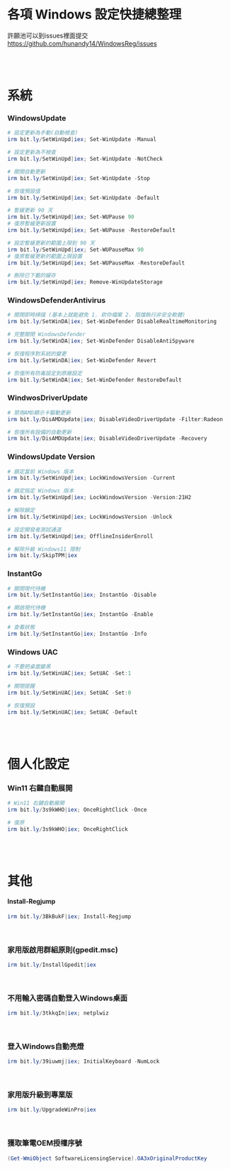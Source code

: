各項 Windows 設定快捷總整理  
===

許願池可以到issues裡面提交  
https://github.com/hunandy14/WindowsReg/issues

<br><br>

# 系統
### WindowsUpdate

```ps1
# 設定更新為手動(自動檢查)
irm bit.ly/SetWinUpd|iex; Set-WinUpdate -Manual

# 設定更新為不檢查
irm bit.ly/SetWinUpd|iex; Set-WinUpdate -NotCheck

# 關閉自動更新
irm bit.ly/SetWinUpd|iex; Set-WinUpdate -Stop

# 恢復預設值
irm bit.ly/SetWinUpd|iex; Set-WinUpdate -Default
```

```ps1
# 暫緩更新 90 天
irm bit.ly/SetWinUpd|iex; Set-WUPause 90
# 復原暫緩更新設置
irm bit.ly/SetWinUpd|iex; Set-WUPause -RestoreDefault

# 設定暫緩更新的範圍上限到 90 天
irm bit.ly/SetWinUpd|iex; Set-WUPauseMax 90
# 復原暫緩更新的範圍上限設置
irm bit.ly/SetWinUpd|iex; Set-WUPauseMax -RestoreDefault
```

```ps1
# 刪除已下載的緩存
irm bit.ly/SetWinUpd|iex; Remove-WinUpdateStorage
```


### WindowsDefenderAntivirus

```ps1
# 關閉即時掃描 (基本上就能避免 1. 砍你檔案 2. 阻擋執行非安全軟體)
irm bit.ly/SetWinDA|iex; Set-WinDefender DisableRealtimeMonitoring

# 完整關閉 WindowsDefender
irm bit.ly/SetWinDA|iex; Set-WinDefender DisableAntiSpyware

# 恢復程序對系統的變更
irm bit.ly/SetWinDA|iex; Set-WinDefender Revert

# 恢復所有防毒設定到原廠設定
irm bit.ly/SetWinDA|iex; Set-WinDefender RestoreDefault
```

### WindwosDriverUpdate
```ps1
# 禁用AMD顯示卡驅動更新
irm bit.ly/DisAMDUpdate|iex; DisableVideoDriverUpdate -Filter:Radeon

# 恢復所有設備的自動更新
irm bit.ly/DisAMDUpdate|iex; DisableVideoDriverUpdate -Recovery
```

### WindowsUpdate Version

```ps1
# 鎖定當前 Windows 版本
irm bit.ly/SetWinUpd|iex; LockWindowsVersion -Current

# 鎖定指定 Windows 版本
irm bit.ly/SetWinUpd|iex; LockWindowsVersion -Version:21H2

# 解除鎖定
irm bit.ly/SetWinUpd|iex; LockWindowsVersion -Unlock
```

```ps1
# 設定開發者測試通道
irm bit.ly/SetWinUpd|iex; OfflineInsiderEnroll
```

```ps1
# 解除升級 Windows11 限制
irm bit.ly/SkipTPM|iex
```

### InstantGo
```ps1
# 關閉現代待機
irm bit.ly/SetInstantGo|iex; InstantGo -Disable

# 開啟現代待機
irm bit.ly/SetInstantGo|iex; InstantGo -Enable

# 查看狀態
irm bit.ly/SetInstantGo|iex; InstantGo -Info
```

### Windows UAC
```ps1
# 不要把桌面變黑
irm bit.ly/SetWinUAC|iex; SetUAC -Set:1

# 關閉提醒
irm bit.ly/SetWinUAC|iex; SetUAC -Set:0

# 恢復預設
irm bit.ly/SetWinUAC|iex; SetUAC -Default

```

<br><br>

# 個人化設定
### Win11 右鍵自動展開
```ps1
# Win11 右鍵自動展開
irm bit.ly/3s9kWHO|iex; OnceRightClick -Once

# 復原
irm bit.ly/3s9kWHO|iex; OnceRightClick
```

<br><br>

# 其他
#### Install-Regjump
```ps1
irm bit.ly/3BkBukF|iex; Install-Regjump
```

<br>

### 家用版啟用群組原則(gpedit.msc)
```ps1
irm bit.ly/InstallGpedit|iex
```

<br>

### 不用輸入密碼自動登入Windows桌面
```ps1
irm bit.ly/3tkkqIn|iex; netplwiz
```

<br>

### 登入Windows自動亮燈
```ps1
irm bit.ly/39iuwmj|iex; InitialKeyboard -NumLock
```

<br>

### 家用版升級到專業版
```ps1
irm bit.ly/UpgradeWinPro|iex
```

<br>

### 獲取筆電OEM授權序號
```ps1
(Get-WmiObject SoftwareLicensingService).OA3xOriginalProductKey
```
